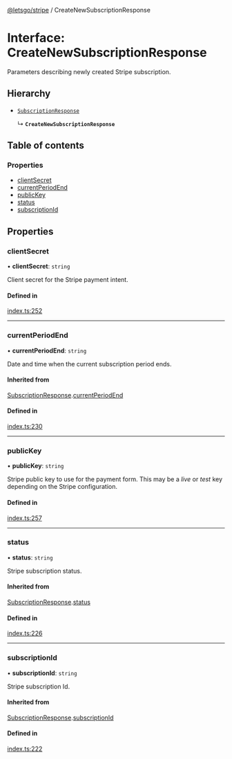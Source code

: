 [@letsgo/stripe](../README.md) / CreateNewSubscriptionResponse

# Interface: CreateNewSubscriptionResponse

Parameters describing newly created Stripe subscription.

## Hierarchy

- [`SubscriptionResponse`](SubscriptionResponse.md)

  ↳ **`CreateNewSubscriptionResponse`**

## Table of contents

### Properties

- [clientSecret](CreateNewSubscriptionResponse.md#clientsecret)
- [currentPeriodEnd](CreateNewSubscriptionResponse.md#currentperiodend)
- [publicKey](CreateNewSubscriptionResponse.md#publickey)
- [status](CreateNewSubscriptionResponse.md#status)
- [subscriptionId](CreateNewSubscriptionResponse.md#subscriptionid)

## Properties

### clientSecret

• **clientSecret**: `string`

Client secret for the Stripe payment intent.

#### Defined in

[index.ts:252](https://github.com/tjanczuk/letsgo/blob/c32fd97/packages/stripe/src/index.ts#L252)

___

### currentPeriodEnd

• **currentPeriodEnd**: `string`

Date and time when the current subscription period ends.

#### Inherited from

[SubscriptionResponse](SubscriptionResponse.md).[currentPeriodEnd](SubscriptionResponse.md#currentperiodend)

#### Defined in

[index.ts:230](https://github.com/tjanczuk/letsgo/blob/c32fd97/packages/stripe/src/index.ts#L230)

___

### publicKey

• **publicKey**: `string`

Stripe public key to use for the payment form. This may be a _live_ or _test_ key depending
on the Stripe configuration.

#### Defined in

[index.ts:257](https://github.com/tjanczuk/letsgo/blob/c32fd97/packages/stripe/src/index.ts#L257)

___

### status

• **status**: `string`

Stripe subscription status.

#### Inherited from

[SubscriptionResponse](SubscriptionResponse.md).[status](SubscriptionResponse.md#status)

#### Defined in

[index.ts:226](https://github.com/tjanczuk/letsgo/blob/c32fd97/packages/stripe/src/index.ts#L226)

___

### subscriptionId

• **subscriptionId**: `string`

Stripe subscription Id.

#### Inherited from

[SubscriptionResponse](SubscriptionResponse.md).[subscriptionId](SubscriptionResponse.md#subscriptionid)

#### Defined in

[index.ts:222](https://github.com/tjanczuk/letsgo/blob/c32fd97/packages/stripe/src/index.ts#L222)
